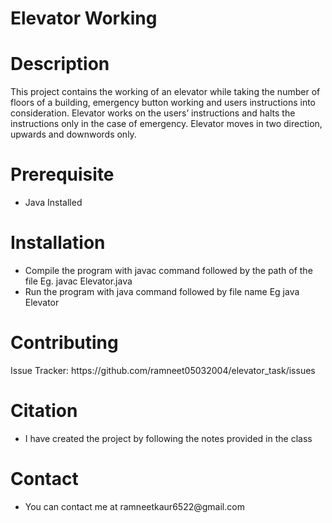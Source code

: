<html>
  <head>
    <h1>Elevator Working</h1>
  </head>
  <body>
    <h1>Description</h1>
    <p>This project contains the working of an elevator while taking the number of floors of a building, emergency button working and users instructions into consideration. Elevator works on the users’ instructions and halts the instructions only in the case of emergency. Elevator moves in two direction, upwards and downwords only.</p>
    <h1>Prerequisite</h1>
    <ul>
    <li>Java Installed
    </ul>
     <h1>Installation</h1>
     <ul>
    <li>Compile the program with javac command followed by the path of the file Eg. javac Elevator.java</li>
      <li>Run the program with java command followed by file name Eg java Elevator</li>
    </ul>
     <h1>Contributing</h1>
    <p>Issue Tracker: https://github.com/ramneet05032004/elevator_task/issues</p>
    <h1>Citation</h1>
    <ul>
    <li>I have created the project by following the notes provided in the class</li>
    </ul>
    <h1>Contact</h1>
    <ul>
    <li>You can contact me at ramneetkaur6522@gmail.com</li>
    </ul>
  </body>
</html>
